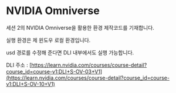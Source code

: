 # NVIDIA Omniverse
세션 2의 NVIDIA Omniverse을 활용한 환경 제작코드를 기재합니다.

실행 환경은 제 윈도우 로컬 환경입니다.

usd 경로를 수정해 준다면 DLI 내부에서도 실행 가능합니다.

DLI 주소 :
[https://learn.nvidia.com/courses/course-detail?course_id=course-v1:DLI+S-OV-03+V1](https://learn.nvidia.com/courses/course-detail?course_id=course-v1:DLI+S-OV-10+V1)
